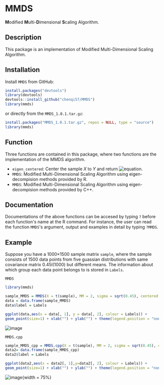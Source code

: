 # MMDS
**M**odified **M**ulti-**D**imensional **S**caling Algorithm.

## Description
This package is an implementation of Modified Multi-Dimensional Scaling Algorithm.

## Installation
Install `MMDS` from GitHub:
```r
install.packages("devtools")
library(devtools)
devtools::install_github("chenqi57/MMDS")
library(mmds)
```
or directly from the `MMDS_1.0.1.tar.gz`:
```r
install.packages("MMDS_1.0.1.tar.gz", repos = NULL, type = "source")
library(mmds)
```
## Function
Three functions are contained in this package, where two functions are the implementation of the MMDS algorithm.

* `eigen_centered`: Center the sample *X* to *Y* and return ![equation](http://www.sciweavers.org/upload/Tex2Img_1609356433/render.png).
* `MMDS`: Modified Multi-Dimensional Scaling Algorithm using eigen-decompision methods provided by R.
* `MMDS`: Modified Multi-Dimensional Scaling Algorithm using eigen-decompision methods provided by C++.

## Documentation
Documentations of the above functions can be accesed by typing `?` before each function's name at the R command. 
For instance, the user can read the function `MMDS`'s argument, output and examples in detail by typing `?MMDS`.

## Example
Suppose you have a 1000×1500 sample matrix `sample`, where the sample consists of 1500 data points from five guassian distributions with same covariance matrix 0.45I(1000) but different means. The information about which group each data point belongs to is stored in `Labels`.

`MMDS`
```r
library(mmds)

sample_MMDS = MMDS(X = t(sample), MM = 2, sigma = sqrt(0.45), centered = FALSE)
data = data.frame(sample_MMDS)
data$label = Labels

ggplot(data,aes(x = data[, 1], y = data[, 2], colour = Labels)) + 
geom_point(size=1) + xlab("") + ylab("") + theme(legend.position = "none")
```
![image](https://imgur.com/md5H41j.png)

`MMDS.cpp`
```r
sample_MMDS_cpp = MMDS.cpp(X = t(sample), MM = 2, sigma = sqrt(0.45), centered = FALSE)
data2= data.frame(sample_MMDS_cpp)
data2$label = Labels

ggplot(data2,aes(x = data2[, 1],y=data2[, 2], colour = Labels)) +
geom_point(size=1) + xlab("") + ylab("") + theme(legend.position = "none")
```
![image](https://imgur.com/ZPkpacl.png#center){width = 75%}
